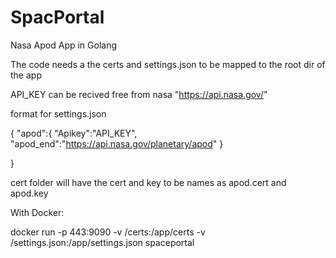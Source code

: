 # SpacPortal
Nasa Apod App in Golang

The code needs a the certs and settings.json to be mapped to the root dir of the app

API_KEY can be recived free from nasa "https://api.nasa.gov/"

format for settings.json

{
    "apod":{
        "Apikey":"API_KEY",
        "apod_end":"https://api.nasa.gov/planetary/apod"
    }
    
}

cert folder will have the cert and key to be names as apod.cert and apod.key

With Docker:

docker run -p 443:9090 -v <your location >/certs:/app/certs -v <your location>/settings.json:/app/settings.json spaceportal
